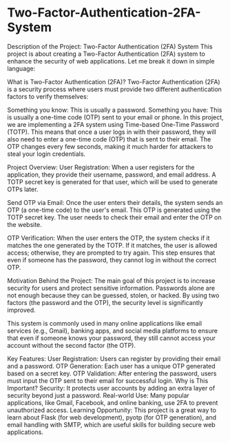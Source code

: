 # Two-Factor-Authentication-2FA-System
Description of the Project: Two-Factor Authentication (2FA) System
This project is about creating a Two-Factor Authentication (2FA) system to enhance the security of web applications. Let me break it down in simple language:

What is Two-Factor Authentication (2FA)?
Two-Factor Authentication (2FA) is a security process where users must provide two different authentication factors to verify themselves:

Something you know: This is usually a password.
Something you have: This is usually a one-time code (OTP) sent to your email or phone.
In this project, we are implementing a 2FA system using Time-based One-Time Password (TOTP). This means that once a user logs in with their password, they will also need to enter a one-time code (OTP) that is sent to their email. The OTP changes every few seconds, making it much harder for attackers to steal your login credentials.

Project Overview:
User Registration: When a user registers for the application, they provide their username, password, and email address. A TOTP secret key is generated for that user, which will be used to generate OTPs later.

Send OTP via Email: Once the user enters their details, the system sends an OTP (a one-time code) to the user's email. This OTP is generated using the TOTP secret key. The user needs to check their email and enter the OTP on the website.

OTP Verification: When the user enters the OTP, the system checks if it matches the one generated by the TOTP. If it matches, the user is allowed access; otherwise, they are prompted to try again. This step ensures that even if someone has the password, they cannot log in without the correct OTP.

Motivation Behind the Project:
The main goal of this project is to increase security for users and protect sensitive information. Passwords alone are not enough because they can be guessed, stolen, or hacked. By using two factors (the password and the OTP), the security level is significantly improved.

This system is commonly used in many online applications like email services (e.g., Gmail), banking apps, and social media platforms to ensure that even if someone knows your password, they still cannot access your account without the second factor (the OTP).

Key Features:
User Registration: Users can register by providing their email and a password.
OTP Generation: Each user has a unique OTP generated based on a secret key.
OTP Validation: After entering the password, users must input the OTP sent to their email for successful login.
Why is This Important?
Security: It protects user accounts by adding an extra layer of security beyond just a password.
Real-world Use: Many popular applications, like Gmail, Facebook, and online banking, use 2FA to prevent unauthorized access.
Learning Opportunity: This project is a great way to learn about Flask (for web development), pyotp (for OTP generation), and email handling with SMTP, which are useful skills for building secure web applications.
